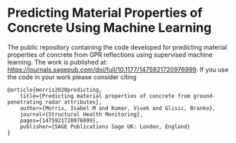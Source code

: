 # Predicting Material Properties of Concrete Using Machine Learning
The public repository containing the code developed for predicting material properties of concrete from GPR reflections using supervised machine learning. The work is published at: https://journals.sagepub.com/doi/full/10.1177/1475921720976999. If you use the code in your work please consider citing

```
@article{morris2020predicting,   
	title={Predicting material properties of concrete from ground-penetrating radar attributes},	
	author={Morris, Isabel M and Kumar, Vivek and Glisic, Branko},	
	journal={Structural Health Monitoring},		
	pages={1475921720976999},		
	publisher={SAGE Publications Sage UK: London, England}	
}
```
